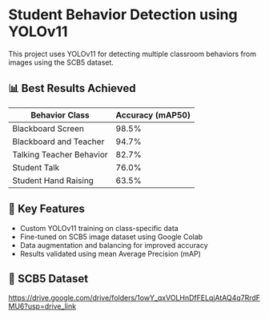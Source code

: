 # Student Behavior Detection using YOLOv11

This project uses YOLOv11 for detecting multiple classroom behaviors from images using the SCB5 dataset.

## 📊 Best Results Achieved
| Behavior Class            | Accuracy (mAP50) |
|--------------------------|-------------------|
| Blackboard Screen        | 98.5%             |
| Blackboard and Teacher   | 94.7%             |
| Talking Teacher Behavior | 82.7%             |
| Student Talk             | 76.0%             |
| Student Hand Raising     | 63.5%             |




## 🧠 Key Features
- Custom YOLOv11 training on class-specific data
- Fine-tuned on SCB5 image dataset using Google Colab
- Data augmentation and balancing for improved accuracy
- Results validated using mean Average Precision (mAP)


## 🔗 SCB5 Dataset
https://drive.google.com/drive/folders/1owY_qxVOLHnDfFELqjAtAQ4q7RrdFMU6?usp=drive_link


